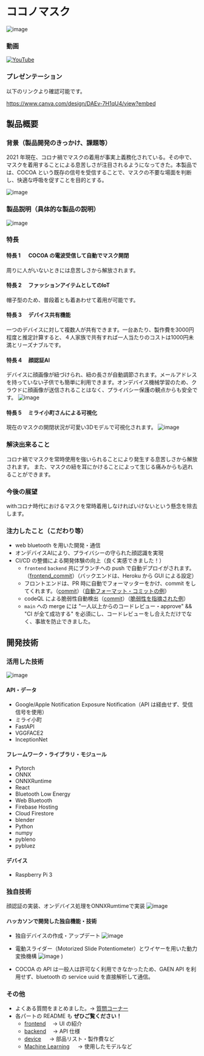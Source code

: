 # ココノマスク

![image](https://user-images.githubusercontent.com/38291975/142687042-432f950e-36f3-4b2e-aca8-ae591185f5c4.png)

### 動画

[![YouTube](http://img.youtube.com/vi/qxXKw7ptXFY/0.jpg)](https://youtu.be/qxXKw7ptXFY)

### プレゼンテーション
以下のリンクより確認可能です。

https://www.canva.com/design/DAEv-7H1qU4/view?embed

## 製品概要

### 背景（製品開発のきっかけ、課題等）

2021 年現在、コロナ禍でマスクの着用が事実上義務化されている。その中で、マスクを着用することによる息苦しさが注目されるようになってきた。本製品では、COCOA という既存の信号を受信することで、マスクの不要な場面を判断し、快適な呼吸を促すことを目的とする。

![image](https://user-images.githubusercontent.com/38291975/142709470-d57c927d-11d7-458b-989b-574a7a5099f8.png)

### 製品説明（具体的な製品の説明）

![image](https://user-images.githubusercontent.com/38291975/142687552-7220ed3a-ce7c-4707-8801-a175fa20e62a.png)
### 特長

#### 特長 1 　 COCOA の電波受信して自動でマスク開閉


周りに人がいないときには息苦しさから解放されます。

#### 特長 2 　ファッションアイテムとしてのIoT

帽子型のため、普段着とも着あわせて着用が可能です。

#### 特長 3 　デバイス共有機能

一つのデバイスに対して複数人が共有できます。一台あたり、製作費を3000円程度と推定計算すると、４人家族で共有すれば一人当たりのコストは1000円未満とリーズナブルです。

#### 特長 4 　顔認証AI

デバイスに顔画像が紐づけられ、紐の長さが自動調節されます。メールアドレスを持っていない子供でも簡単に利用できます。オンデバイス機械学習のため、クラウドに顔画像が送信されることはなく、プライバシー保護の観点からも安全です。
![image](https://user-images.githubusercontent.com/38291975/142407457-3edabc91-3723-4df1-981b-b2c346dc2c18.png)


#### 特長 5 　ミライ小町さんによる可視化

現在のマスクの開閉状況が可愛い3Dモデルで可視化されます。
![image](https://user-images.githubusercontent.com/38291975/142709688-553685cf-d8b4-457a-8c49-6267f3e045d4.png)

### 解決出来ること

コロナ禍でマスクを常時使用を強いられることにより発生する息苦しさから解放されます。
また、マスクの紐を耳にかけることによって生じる痛みからも逃れることができます。

### 今後の展望
withコロナ時代におけるマスクを常時着用しなければいけないという懸念を除去します。

### 注力したこと（こだわり等）

- web bluetooth を用いた開発・通信
- オンデバイスAIにより、プライバシーの守られた顔認識を実現
- CI/CD の整備による開発体験の向上（良く実感できました！）
  - `frontend` `backend` 共にブランチへの push で自動デプロイがされます。（[frontend_commit](https://github.com/jphacks/A_2111/commit/3d6e045e7f468189539d3eae92b6ac4364f3365c)）（バックエンドは、Heroku から GUI による設定）
  - フロントエンドは、PR 時に自動でフォーマッターをかけ、commit をしてくれます。（[commit](https://github.com/jphacks/A_2111/commit/ebf6f3c81f3c925b4eb5342ea1f0acad78dae846)）（[自動フォーマット・コミットの例](https://github.com/jphacks/A_2111/commit/ac675cf1c97963aa3b8122f794c6f78de5d9021b)）
  - codeQL による脆弱性自動検出（[commit](https://github.com/jphacks/A_2111/blob/main/.github/workflows/codeql-analysis.yml)）（[脆弱性を指摘された例](https://github.com/jphacks/A_2111/runs/4058233223)）
  - `main` への merge には "一人以上からのコードレビュー・approve" && "CI が全て成功する" を必須にし、コードレビューをし合えただけでなく、事故を防止できました。

## 開発技術

### 活用した技術

![image](https://user-images.githubusercontent.com/38291975/142573502-7fc69ebd-356f-4542-98bc-0f99e673533e.png)

#### API・データ

- Google/Apple Notification Exposure Notification（API は経由せず、受信信号を使用）
- ミライ小町
- FastAPI
- VGGFACE2
- InceptionNet

#### フレームワーク・ライブラリ・モジュール

- Pytorch
- ONNX
- ONNXRuntime
- React
- Bluetooth Low Energy
- Web Bluetooth
- Firebase Hosting
- Cloud Firestore
- blender
- Python
- numpy
- pybleno
- pybluez

#### デバイス

- Raspberry Pi 3

### 独自技術
顔認証の実装、オンデバイス処理をONNXRumtimeで実装
![image](https://user-images.githubusercontent.com/38291975/142709216-fc971620-9bae-4248-b90b-86a3ca20bb8d.png)

#### ハッカソンで開発した独自機能・技術
- 独自デバイスの作成・アップデート
 ![image](https://user-images.githubusercontent.com/38291975/142709389-66c567bc-2fc3-44ed-a229-282a61147ec4.png)

- 電動スライダー（Motorized Slide Potentiometer）とワイヤーを用いた動力変換機構
  ![image](https://user-images.githubusercontent.com/83204474/142711783-fcc75109-1586-4413-b08b-e592aa734eeb.jpg)
)

- COCOA の API は一般人は許可なく利用できなかったため、GAEN API を利用せず、bluetooth の service uuid を直接解析して通信。
<!-- - 特に力を入れた部分をファイルリンク、または commit_id を記載してください。 -->

### その他

- よくある質問をまとめました。→ [質問コーナー](faq.md)
- 各パートの README も **ぜひご覧ください！**
  - [frontend](frontend)　 → UI の紹介
  - [backend](backend)　 → API 仕様
  - [device](device/) 　 → 部品リスト・製作費など
  - [Machine Learning](ML/) 　 → 使用したモデルなど
